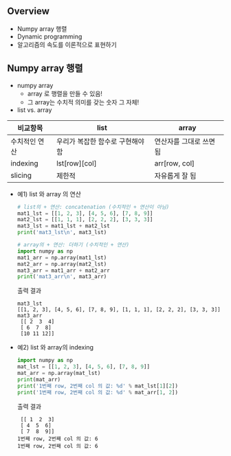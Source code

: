 ## Overview
- Numpy array 행렬
- Dynamic programming
- 알고리즘의 속도를 이론적으로 표현하기

## Numpy array 행렬
- numpy array
    - array 로 행렬을 만들 수 있음!
    - 그 array는 수치적 의미를 갖는 숫자 그 자체!
- list vs. array

|비교항목     |list        |array         |
|------------|------------|--------------|
|수치적인 연산 |우리가 복잡한 함수로 구현해야 함| 연산자를 그대로 쓰면 됨|
|indexing    |lst[row][col]|arr[row, col]|
|slicing     |제한적        |자유롭게 잘 됨|

- 예1) list 와 array 의 연산
    ```python
    # list의 + 연산: concatenation (수치적인 + 연산이 아님)
    mat1_lst = [[1, 2, 3], [4, 5, 6], [7, 8, 9]]
    mat2_lst = [[1, 1, 1], [2, 2, 2], [3, 3, 3]]
    mat3_lst = mat1_lst + mat2_lst
    print('mat3_lst\n', mat3_lst)

    # array의 + 연산: 더하기 (수치적인 + 연산)
    import numpy as np
    mat1_arr = np.array(mat1_lst)
    mat2_arr = np.array(mat2_lst)
    mat3_arr = mat1_arr + mat2_arr
    print('mat3_arr\n', mat3_arr)
    ```
    출력 결과
    ```
    mat3_lst
    [[1, 2, 3], [4, 5, 6], [7, 8, 9], [1, 1, 1], [2, 2, 2], [3, 3, 3]]
    mat3_arr
     [[ 2  3  4]
     [ 6  7  8]
     [10 11 12]]
    ```
- 예2) list 와 array의 indexing
    ```python
    import numpy as np
    mat_lst = [[1, 2, 3], [4, 5, 6], [7, 8, 9]]
    mat_arr = np.array(mat_lst)
    print(mat_arr)
    print('1번째 row, 2번째 col 의 값: %d' % mat_lst[1][2])
    print('1번째 row, 2번째 col 의 값: %d' % mat_arr[1, 2])
    ```
    출력 결과
    ```
     [[ 1  2  3]
     [ 4  5  6]
     [ 7  8  9]]
    1번째 row, 2번째 col 의 값: 6
    1번째 row, 2번째 col 의 값: 6
    ```
